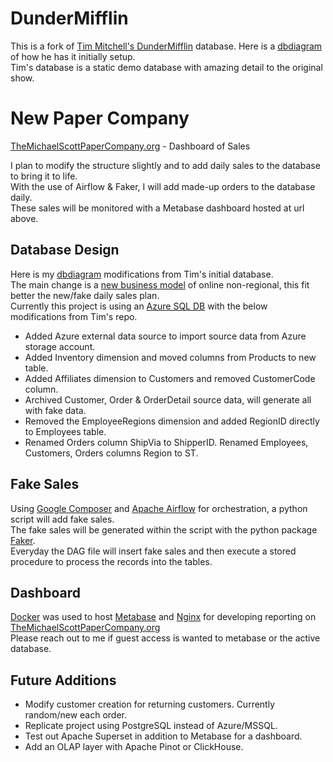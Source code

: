 # DunderMifflin

This is a fork of [Tim Mitchell's DunderMifflin](https://github.com/tdmitch/DunderMifflin) database.
Here is a [dbdiagram](https://dbdiagram.io/d/DunderMifflin-6621747a03593b6b615e5404) of how he has it initially setup.<br>
Tim's database is a static demo database with amazing detail to the original show.

# New Paper Company

[TheMichaelScottPaperCompany.org](https://themichaelscottpapercompany.org) - Dashboard of Sales<br>

I plan to modify the structure slightly and to add daily sales to the database to bring it to life.<br>
With the use of Airflow & Faker, I will add made-up orders to the database daily.<br>
These sales will be monitored with a Metabase dashboard hosted at url above.

## Database Design

Here is my [dbdiagram](https://dbdiagram.io/d/DunderMifflin-Quinns-66217df403593b6b615ef515) modifications from Tim's initial database.<br>
The main change is a [new business model](https://youtu.be/r-GFmH0EK9Y?si=BZb3Tn5cemq1GEND&t=236) of online non-regional, this fit better the new/fake daily sales plan.<br>
Currently this project is using an [Azure SQL DB](https://azure.microsoft.com/en-us/products/azure-sql/database) with the below modifications from Tim's repo.

- Added Azure external data source to import source data from Azure storage account.
- Added Inventory dimension and moved columns from Products to new table.
- Added Affiliates dimension to Customers and removed CustomerCode column. 
- Archived Customer, Order & OrderDetail source data, will generate all with fake data.
- Removed the EmployeeRegions dimension and added RegionID directly to Employees table.
- Renamed Orders column ShipVia to ShipperID. Renamed Employees, Customers, Orders columns Region to ST.

## Fake Sales

Using [Google Composer](https://cloud.google.com/composer?hl=en) and [Apache Airflow](https://airflow.apache.org) for orchestration, a python script will add fake sales.<br>
The fake sales will be generated within the script with the python package [Faker](https://faker.readthedocs.io/en/master/).<br>
Everyday the DAG file will insert fake sales and then execute a stored procedure to process the records into the tables.<br>

## Dashboard

[Docker](https://www.docker.com/products/docker-desktop/) was used to host [Metabase](https://www.metabase.com) and [Nginx](https://hub.docker.com/r/jc21/nginx-proxy-manager) for developing reporting on [TheMichaelScottPaperCompany.org](https://themichaelscottpapercompany.org)<br> 
Please reach out to me if guest access is wanted to metabase or the active database.


## Future Additions

- Modify customer creation for returning customers. Currently random/new each order.
- Replicate project using PostgreSQL instead of Azure/MSSQL.
- Test out Apache Superset in addition to Metabase for a dashboard.
- Add an OLAP layer with Apache Pinot or ClickHouse.

